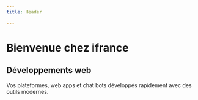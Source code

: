 ```yaml
---
title: Header

---
```

# Bienvenue chez ifrance

## Développements web

Vos plateformes, web apps et chat bots développés rapidement avec des outils modernes.